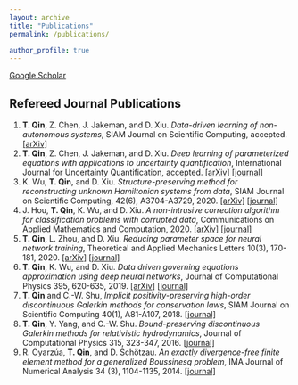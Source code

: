 ```yaml
---
layout: archive 
title: "Publications"
permalink: /publications/

author_profile: true
---
```


<!-- {% if author.googlescholar %}
  You can also find my articles on <u><a href="{{author.googlescholar}}">my Google Scholar profile</a>.</u>
{% endif %}

{% include base_path %}

{% for post in site.publications reversed %}
  {% include archive-single.html %}
{% endfor %} -->

[Google Scholar](https://scholar.google.com/citations?user=JzKmIhsAAAAJ&hl=en)



## Refereed Journal Publications 
1. **T. Qin**, Z. Chen, J. Jakeman, and D. Xiu. *Data-driven learning of non-autonomous systems*, SIAM Journal on Scientific Computing, accepted. [[arXiv]](https://arxiv.org/abs/2006.02392)
1. **T. Qin**, Z. Chen, J. Jakeman, and D. Xiu. *Deep learning of parameterized equations with applications to uncertainty quantification*, International Journal for Uncertainty Quantification, accepted. [[arXiv]](https://arxiv.org/abs/1910.07096) [[journal]](https://doi.org/10.1615/Int.J.UncertaintyQuantification.2020034123)
1. K. Wu, **T. Qin**, and D. Xiu. _Structure-preserving method for reconstructing unknown Hamiltonian systems from data_, SIAM Journal on Scientific Computing, 42(6), A3704-A3729, 2020. [[arXiv]](https://arxiv.org/abs/1905.10396) [[journal]](https://doi.org/10.1137/19M1264011)
1. J. Hou, **T. Qin**, K. Wu, and D. Xiu. _A non-intrusive correction algorithm for classification problems with corrupted data_, Communications on Applied Mathematics and Computation, 2020. [[arXiv]](https://arxiv.org/abs/2002.04658) [[journal]](https://doi.org/10.1007/s42967-020-00084-4)
1. **T. Qin**, L. Zhou, and D. Xiu. _Reducing parameter space for neural network training_, Theoretical and Applied Mechanics Letters 10(3), 170-181, 2020. [[arXiv]](https://arxiv.org/abs/1805.08340) [[journal]](https://doi.org/10.1016/j.taml.2020.01.043)
1. **T. Qin**, K. Wu, and D. Xiu. _Data driven governing equations approximation using deep neural networks_, Journal of Computational Physics 395, 620-635, 2019.
[[arXiv]](https://arxiv.org/abs/1811.05537) [[journal]](https://doi.org/10.1016/j.jcp.2019.06.042)
1. **T. Qin** and C.-W. Shu, _Implicit positivity-preserving high-order discontinuous Galerkin methods for conservation laws_, SIAM Journal on Scientific Computing 40(1), A81-A107, 2018. [[journal]](https://doi.org/10.1137/17M112436X)
1. **T. Qin**, Y. Yang, and C.-W. Shu. _Bound-preserving discontinuous Galerkin methods for relativistic hydrodynamics_, Journal of Computational Physics 315, 323-347, 2016. [[journal]](https://doi.org/10.1016/j.jcp.2016.02.079)
1. R. Oyarz&uacute;a, **T. Qin**, and D. Sch&ouml;tzau. _An exactly divergence-free finite element method for a generalized Boussinesq problem_, IMA Journal of Numerical Analysis 34 (3), 1104-1135, 2014. [[journal]](https://doi.org/10.1093/imanum/drt043)
